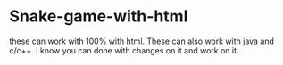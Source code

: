 # Snake-game-with-html
these can work with 100% with html.
These can also work with java and c/c++.
I know you can done with changes on it and work on it.
